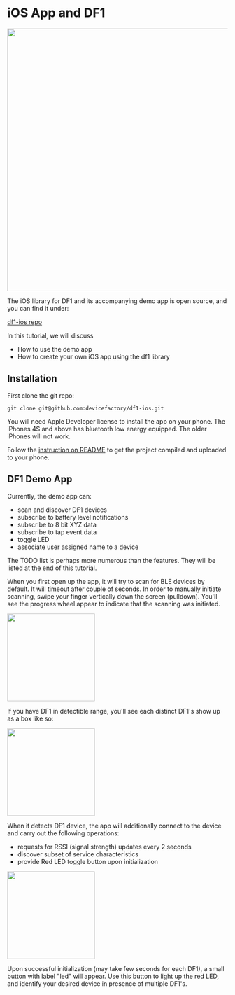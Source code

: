 # iOS App and DF1

<img src=https://raw.githubusercontent.com/devicefactory/share/master/media/df1/df1-honeycomb-front-transparent.png width=600>

The iOS library for DF1 and its accompanying demo app is open source, and you can find it under:

  [df1-ios repo](https://github.com/devicefactory/df1-ios)

In this tutorial, we will discuss

* How to use the demo app
* How to create your own iOS app using the df1 library


## Installation

First clone the git repo:

```
git clone git@github.com:devicefactory/df1-ios.git
```

You will need Apple Developer license to install the app on your phone.
The iPhones 4S and above has bluetooth low energy equipped. The older iPhones will not work.

Follow the [instruction on README](https://github.com/devicefactory/df1-ios/blob/master/README.md)
to get the project compiled and uploaded to your phone.


## DF1 Demo App

Currently, the demo app can:

* scan and discover DF1 devices
* subscribe to battery level notifications
* subscribe to 8 bit XYZ data
* subscribe to tap event data
* toggle LED
* associate user assigned name to a device

The TODO list is perhaps more numerous than the features.
They will be listed at the end of this tutorial.

When you first open up the app, it will try to scan for BLE devices by default.
It will timeout after couple of seconds. In order to manually initiate scanning,
swipe your finger vertically down the screen (pulldown). You'll see the progress wheel
appear to indicate that the scanning was initiated.

<img src=pic/app_scan.png width=200>

If you have DF1 in detectible range, you'll see each distinct DF1's show up 
as a box like so:

<img src=pic/app_discover.png width=200>

When it detects DF1 device, the app will additionally connect to the device and carry
out the following operations:

* requests for RSSI (signal strength) updates every 2 seconds
* discover subset of service characteristics
* provide Red LED toggle button upon initialization

<img src=pic/app_discover_initialized.png width=200>

Upon successful initialization (may take few seconds for each DF1), a small button
with label "led" will appear. Use this button to light up the red LED, and identify
your desired device in presence of multiple DF1's.

